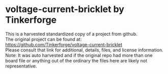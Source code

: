 
# voltage-current-bricklet by Tinkerforge  
This is a harvested standardized copy of a project from github.  
The original project can be found at:  
https://github.com/Tinkerforge/voltage-current-bricklet  
Please consult that link for additional, details, files, and license information.  
Note: It was auto harvested and if the original repo had more than one board file or anything out of the ordinary the files here are likely not representative.  
    